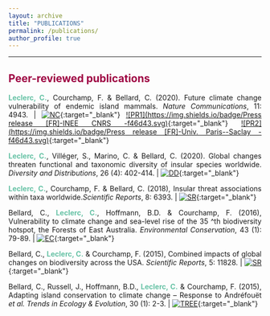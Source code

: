 ```yaml
---
layout: archive
title: "PUBLICATIONS"
permalink: /publications/
author_profile: true
---
```

<style> body {text-align: justify} </style> <!-- Justify text. -->

------

## <span style="color:#9e0142">**Peer-reviewed publications**</span>

<span style="color:#66c2a5">**Leclerc, C.**</span>, Courchamp, F. & Bellard, C. (2020). Future climate change vulnerability of endemic island mammals. *Nature Communications*, 11: 4943. $|$ [![NC](https://img.shields.io/badge/DOI-10.1038/s41467--020--18740--x-5e4fa2.svg)](https://doi.org/10.1038/s41467-020-18740-x){:target="_blank"} [![PR1](https://img.shields.io/badge/Press release [FR]-INEE CNRS -f46d43.svg)](https://inee.cnrs.fr/fr/cnrsinfo/le-changement-climatique-menace-les-ecosystemes-insulaires-et-leur-biodiversite-unique){:target="_blank"} [![PR2](https://img.shields.io/badge/Press release [FR]-Univ. Paris--Saclay -f46d43.svg)](https://www.universite-paris-saclay.fr/actualites/vers-une-extinction-despeces-dans-les-iles-du-pacifique-cause-du-changement-climatique){:target="_blank"}<br>

<span style="color:#66c2a5">**Leclerc, C.**</span>, Villéger, S., Marino, C. & Bellard, C. (2020). Global changes threaten functional and taxonomic diversity of insular species worldwide. *Diversity and Distributions*, 26 (4): 402-414. $|$ [![DD](https://img.shields.io/badge/DOI-10.1111/ddi.13024-5e4fa2.svg)](https://doi.org/10.1111/ddi.13024){:target="_blank"}<br>

<span style="color:#66c2a5">**Leclerc, C.**</span>, Courchamp, F. & Bellard, C. (2018), Insular threat associations within taxa worldwide.*Scientific Reports*, 8: 6393. $|$ [![SR](https://img.shields.io/badge/DOI-10.1038/s41598--018--24733--0-5e4fa2.svg)](https://doi.org/10.1038/s41598-018-24733-0){:target="_blank"}<br>

Bellard, C., <span style="color:#66c2a5">**Leclerc, C.**</span>, Hoffmann, B.D. & Courchamp, F. (2016), Vulnerability to climate change and sea-level rise of the 35 ^th biodiversity hotspot, the Forests of East Australia. *Environmental Conservation*, 43 (1): 79-89. $|$ [![EC](https://img.shields.io/badge/DOI-10.1017/S037689291500020X-5e4fa2.svg)](https://doi.org/10.1017/S037689291500020X){:target="_blank"}<br>

Bellard, C., <span style="color:#66c2a5">**Leclerc, C.**</span> & Courchamp, F. (2015), Combined impacts of global changes on biodiversity across the USA. *Scientific Reports*, 5: 11828. $|$ [![SR](https://img.shields.io/badge/DOI-10.1038/srep11828-5e4fa2.svg)](https://doi.org/10.1038/srep11828){:target="_blank"}<br>

Bellard, C., Russell, J., Hoffmann, B.D., <span style="color:#66c2a5">**Leclerc, C.**</span> & Courchamp, F. (2015), Adapting island conservation to climate change – Response to Andréfouët *et al.* *Trends in Ecology & Evolution*, 30 (1): 2-3. $|$ [![TREE](https://img.shields.io/badge/DOI-10.1016/j.tree.2014.11.003-5e4fa2.svg)](https://doi.org/10.1016/j.tree.2014.11.003){:target="_blank"}<br>

